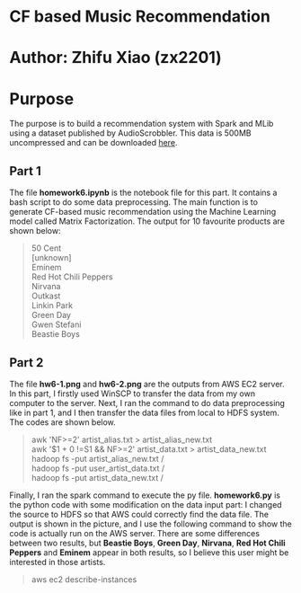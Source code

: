 # CF based Music Recommendation
# Author: Zhifu Xiao (zx2201)

# Purpose

The purpose is to build a recommendation system with Spark and MLib using a dataset published by AudioScrobbler. This data is 500MB uncompressed and can be downloaded [here](https://old.datahub.io/dataset/audioscrobbler).

## Part 1

The file **homework6.ipynb** is the notebook file for this part. It contains a bash script to do some data preprocessing. The main function is to generate CF-based music recommendation using the Machine Learning model called Matrix Factorization. The output for 10 favourite products are shown below:

> 50 Cent \
> [unknown] \
> Eminem \
> Red Hot Chili Peppers \
> Nirvana \
> Outkast \
> Linkin Park \
> Green Day \
> Gwen Stefani \
> Beastie Boys

## Part 2

The file **hw6-1.png** and **hw6-2.png** are the outputs from AWS EC2 server. In this part, I firstly used WinSCP to transfer the data from my own computer to the server. Next, I ran the command to do data preprocessing like in part 1, and I then transfer the data files from local to HDFS system. The codes are shown below.

> awk 'NF>=2' artist_alias.txt > artist_alias_new.txt \
> awk '$1 + 0 !=S1 && NF>=2' artist_data.txt > artist_data_new.txt \
> hadoop fs -put artist_alias_new.txt / \
> hadoop fs -put user_artist_data.txt / \
> hadoop fs -put artist_data_new.txt /

Finally, I ran the spark command to execute the py file. **homework6.py** is the python code with some modification on the data input part: I changed the source to HDFS so that AWS could correctly find the data file. The output is shown in the picture, and I use the following command to show the code is actually run on the AWS server. There are some differences between two results, but **Beastie Boys**, **Green Day**, **Nirvana**, **Red Hot Chili Peppers** and **Eminem** appear in both results, so I believe this user might be interested in those artists.

> aws ec2 describe-instances
